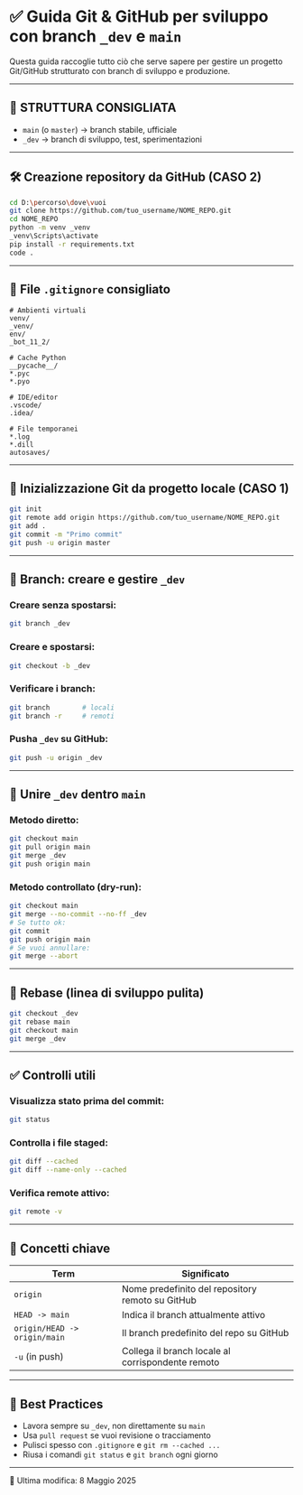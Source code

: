 # ✅ Guida Git & GitHub per sviluppo con branch `_dev` e `main`

Questa guida raccoglie tutto ciò che serve sapere per gestire un progetto Git/GitHub strutturato con branch di sviluppo e produzione.

---

## 🚀 STRUTTURA CONSIGLIATA

- `main` (o `master`) → branch stabile, ufficiale
- `_dev` → branch di sviluppo, test, sperimentazioni

---

## 🛠️ Creazione repository da GitHub (CASO 2)

```bash
cd D:\percorso\dove\vuoi
git clone https://github.com/tuo_username/NOME_REPO.git
cd NOME_REPO
python -m venv _venv
_venv\Scripts\activate
pip install -r requirements.txt
code .
```

---

## 🧹 File `.gitignore` consigliato

```gitignore
# Ambienti virtuali
venv/
_venv/
env/
_bot_11_2/

# Cache Python
__pycache__/
*.pyc
*.pyo

# IDE/editor
.vscode/
.idea/

# File temporanei
*.log
*.dill
autosaves/
```

---

## 🧱 Inizializzazione Git da progetto locale (CASO 1)

```bash
git init
git remote add origin https://github.com/tuo_username/NOME_REPO.git
git add .
git commit -m "Primo commit"
git push -u origin master
```

---

## 🌿 Branch: creare e gestire `_dev`

### Creare senza spostarsi:

```bash
git branch _dev
```

### Creare e spostarsi:

```bash
git checkout -b _dev
```

### Verificare i branch:

```bash
git branch        # locali
git branch -r     # remoti
```

### Pusha `_dev` su GitHub:

```bash
git push -u origin _dev
```

---

## 🔀 Unire `_dev` dentro `main`

### Metodo diretto:

```bash
git checkout main
git pull origin main
git merge _dev
git push origin main
```

### Metodo controllato (dry-run):

```bash
git checkout main
git merge --no-commit --no-ff _dev
# Se tutto ok:
git commit
git push origin main
# Se vuoi annullare:
git merge --abort
```

---

## 🔁 Rebase (linea di sviluppo pulita)

```bash
git checkout _dev
git rebase main
git checkout main
git merge _dev
```

---

## ✅ Controlli utili

### Visualizza stato prima del commit:

```bash
git status
```

### Controlla i file staged:

```bash
git diff --cached
git diff --name-only --cached
```

### Verifica remote attivo:

```bash
git remote -v
```

---

## 🧠 Concetti chiave

| Term | Significato |
|------|-------------|
| `origin` | Nome predefinito del repository remoto su GitHub |
| `HEAD -> main` | Indica il branch attualmente attivo |
| `origin/HEAD -> origin/main` | Il branch predefinito del repo su GitHub |
| `-u` (in push) | Collega il branch locale al corrispondente remoto |

---

## 📌 Best Practices

- Lavora sempre su `_dev`, non direttamente su `main`
- Usa `pull request` se vuoi revisione o tracciamento
- Pulisci spesso con `.gitignore` e `git rm --cached ...`
- Riusa i comandi `git status` e `git branch` ogni giorno

---

📅 Ultima modifica: 8 Maggio 2025
